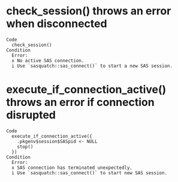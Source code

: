 # check_session() throws an error when disconnected

    Code
      check_session()
    Condition
      Error:
      x No active SAS connection.
      i Use `sasquatch::sas_connect()` to start a new SAS session.

# execute_if_connection_active() throws an error if connection disrupted

    Code
      execute_if_connection_active({
        .pkgenv$session$SASpid <- NULL
        stop()
      })
    Condition
      Error:
      x SAS connection has terminated unexpectedly.
      i Use `sasquatch::sas_connect()` to start new SAS session.

